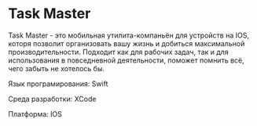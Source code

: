 # Task Master
Task Master - это мобильная утилита-компаньён для устройств на IOS, которя позволит организовать вашу жизнь и добиться максимальной производительности. Подходит как для рабочих задач, так и для использования в повседневной деятельности, поможет помнить всё, чего забыть не хотелось бы.

Язык програмирования: Swift

Среда разработки: XCode

Платформа: IOS
